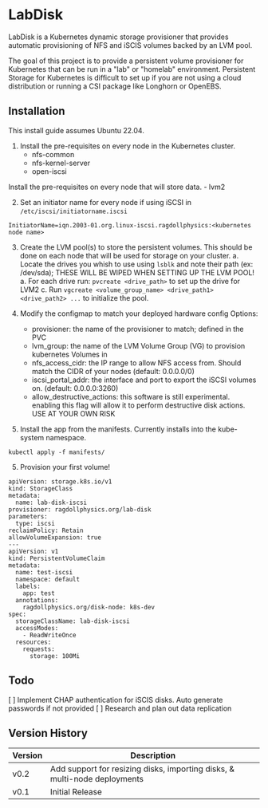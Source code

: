 # LabDisk

LabDisk is a Kubernetes dynamic storage provisioner that provides automatic provisioning of NFS and iSCIS volumes backed by an LVM pool.

The goal of this project is to provide a persistent volume provisioner for Kubernetes that can be run in a "lab" or "homelab" environment. Persistent Storage for Kubernetes is difficult to set up if you are not using a cloud distribution or running a CSI package like Longhorn or OpenEBS.

## Installation
This install guide assumes Ubuntu 22.04.

1. Install the pre-requisites on every node in the Kubernetes cluster.
    - nfs-common
    - nfs-kernel-server
    - open-iscsi

Install the pre-requisites on every node that will store data.
    - lvm2

2. Set an initiator name for every node if using iSCSI in `/etc/iscsi/initiatorname.iscsi`
```
InitiatorName=iqn.2003-01.org.linux-iscsi.ragdollphysics:<kubernetes node name>
```

3. Create the LVM pool(s) to store the persistent volumes.
This should be done on each node that will be used for storage on your cluster.
a. Locate the drives you whish to use using `lsblk` and note their path (ex: /dev/sda); THESE WILL BE WIPED WHEN SETTING UP THE LVM POOL!
a. For each drive run: `pvcreate <drive_path>` to set up the drive for LVM2
c. Run `vgcreate <volume_group_name> <drive_path1> <drive_path2> ...` to initialize the pool.

4. Modify the configmap to match your deployed hardware config
Options:
    - provisioner: the name of the provisioner to match; defined in the PVC
    - lvm_group: the name of the LVM Volume Group (VG) to provision kubernetes Volumes in
    - nfs_access_cidr: the IP range to allow NFS access from. Should match the CIDR of your nodes (default: 0.0.0.0/0)
    - iscsi_portal_addr: the interface and port to export the iSCSI volumes on. (default: 0.0.0.0:3260)
    - allow_destructive_actions: this software is still experimental. enabling this flag will allow it to perform destructive disk actions. USE AT YOUR OWN RISK

5. Install the app from the manifests. Currently installs into the kube-system namespace.

```
kubectl apply -f manifests/
```

5. Provision your first volume!
```
apiVersion: storage.k8s.io/v1
kind: StorageClass
metadata:
  name: lab-disk-iscsi
provisioner: ragdollphysics.org/lab-disk
parameters:
  type: iscsi
reclaimPolicy: Retain
allowVolumeExpansion: true
---
apiVersion: v1
kind: PersistentVolumeClaim
metadata:
  name: test-iscsi
  namespace: default
  labels:
    app: test
  annotations:
    ragdollphysics.org/disk-node: k8s-dev
spec:
  storageClassName: lab-disk-iscsi
  accessModes:
    - ReadWriteOnce
  resources:
    requests:
      storage: 100Mi
```

## Todo
[ ] Implement CHAP authentication for iSCIS disks. Auto generate passwords if not provided
[ ] Research and plan out data replication


## Version History
| Version | Description                                                               |
| ------- | ------------------------------------------------------------------------- |
| v0.2    | Add support for resizing disks, importing disks, & multi-node deployments |
| v0.1    | Initial Release                                                           |